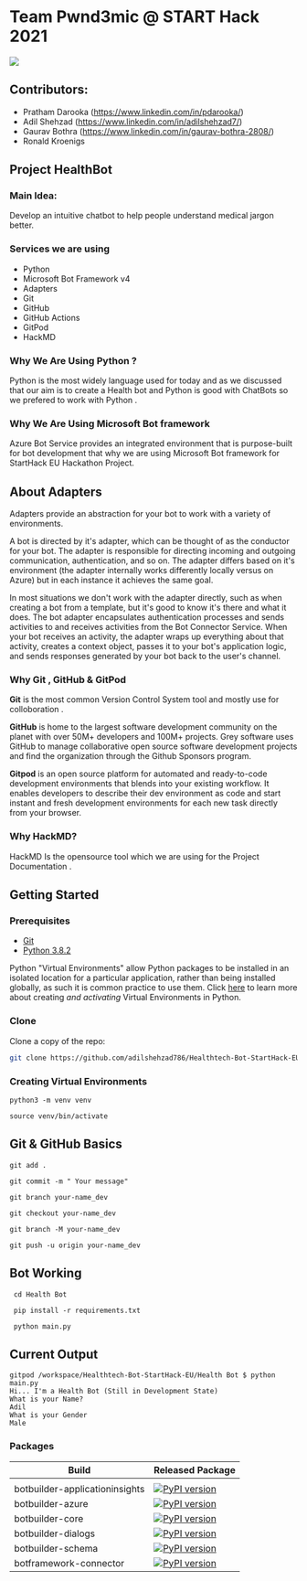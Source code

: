 # Team Pwnd3mic @ START Hack 2021


![](https://i.imgur.com/bTOrlcH.png)

## Contributors: 

* Pratham Darooka (https://www.linkedin.com/in/pdarooka/)
* Adil Shehzad (https://www.linkedin.com/in/adilshehzad7/)
* Gaurav Bothra (https://www.linkedin.com/in/gaurav-bothra-2808/)
* Ronald Kroenigs

##  Project HealthBot

### Main Idea:
Develop an intuitive chatbot to help people understand medical jargon better.

### Services we are using

* Python 
* Microsoft Bot Framework v4 
* Adapters
* Git
* GitHub 
* GitHub Actions 
* GitPod
* HackMD


### Why We Are Using Python ?

Python is the most widely language used for today and as we discussed that our aim is to create a Health bot and Python is good with ChatBots so we prefered to work with Python . 

### Why We Are Using Microsoft Bot framework 

Azure Bot Service provides an integrated environment that is purpose-built for bot development that why we are using Microsoft Bot framework for StartHack EU Hackathon Project.

## About Adapters

Adapters provide an abstraction for your bot to work with a variety of environments.

A bot is directed by it's adapter, which can be thought of as the conductor for your bot. The adapter is responsible for directing incoming and outgoing communication, authentication, and so on. The adapter differs based on it's environment (the adapter internally works differently locally versus on Azure) but in each instance it achieves the same goal.

In most situations we don't work with the adapter directly, such as when creating a bot from a template, but it's good to know it's there and what it does. The bot adapter encapsulates authentication processes and sends activities to and receives activities from the Bot Connector Service. When your bot receives an activity, the adapter wraps up everything about that activity, creates a context object, passes it to your bot's application logic, and sends responses generated by your bot back to the user's channel.

### Why Git , GitHub  & GitPod

**Git** is the most common Version Control System tool and mostly use for colloboration .

**GitHub** is home to the largest software development community on the planet with over 50M+ developers and 100M+ projects. Grey software uses GitHub to manage collaborative open source software development projects and find the organization through the Github Sponsors program.

**Gitpod** is an open source platform for automated and ready-to-code development environments that blends into your existing workflow. It enables developers to describe their dev environment as code and start instant and fresh development environments for each new task directly from your browser.

### Why HackMD?

HackMD Is the opensource tool which we are using for the Project Documentation . 


## Getting Started


### Prerequisites

- [Git](https://git-scm.com/downloads)
- [Python 3.8.2](https://www.python.org/downloads/)

Python "Virtual Environments" allow Python packages to be installed in an isolated location for a particular application, rather than being installed globally, as such it is common practice to use them. Click [here](https://packaging.python.org/tutorials/installing-packages/#creating-virtual-environments) to learn more about creating _and activating_ Virtual Environments in Python.

### Clone
Clone a copy of the repo:
```bash
git clone https://github.com/adilshehzad786/Healthtech-Bot-StartHack-EU.git
```
### Creating Virtual Environments

```
python3 -m venv venv

source venv/bin/activate

```

## Git & GitHub Basics 

```
git add . 

git commit -m " Your message"

git branch your-name_dev

git checkout your-name_dev

git branch -M your-name_dev

git push -u origin your-name_dev

```
## Bot Working 

```
 cd Health Bot
 
 pip install -r requirements.txt 
 
 python main.py

```

## Current Output 
```
gitpod /workspace/Healthtech-Bot-StartHack-EU/Health Bot $ python main.py
Hi... I'm a Health Bot (Still in Development State) 
What is your Name?
Adil
What is your Gender
Male
```
### Packages

| Build | Released Package |
 |----|---------------|
|  |
| botbuilder-applicationinsights | [![PyPI version](https://badge.fury.io/py/botbuilder-applicationinsights.svg)](https://pypi.org/project/botbuilder-applicationinsights/) |
| botbuilder-azure | [![PyPI version](https://badge.fury.io/py/botbuilder-azure.svg)](https://pypi.org/project/botbuilder-azure/) |
| botbuilder-core | [![PyPI version](https://badge.fury.io/py/botbuilder-core.svg)](https://pypi.org/project/botbuilder-core/) |
| botbuilder-dialogs | [![PyPI version](https://badge.fury.io/py/botbuilder-dialogs.svg)](https://pypi.org/project/botbuilder-dialogs/) |
| botbuilder-schema | [![PyPI version](https://badge.fury.io/py/botbuilder-schema.svg)](https://pypi.org/project/botbuilder-schema/) |
| botframework-connector | [![PyPI version](https://badge.fury.io/py/botframework-connector.svg)](https://pypi.org/project/botframework-connector/) |
